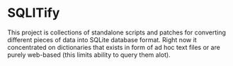 # SQLITify

This project is collections of standalone scripts and patches for converting different pieces of data into SQLite database format.
Right now it concentrated on dictionaries that exists in form of ad hoc text files or are purely web-based (this limits ability to query them alot).